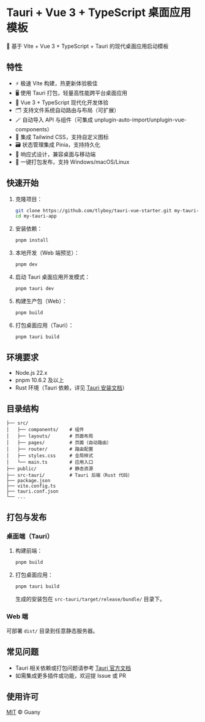 # Tauri + Vue 3 + TypeScript 桌面应用模板

🚀 基于 Vite + Vue 3 + TypeScript + Tauri 的现代桌面应用启动模板

## 特性

- ⚡ 极速 Vite 构建，热更新体验极佳
- 🖥️ 使用 Tauri 打包，轻量高性能跨平台桌面应用
- 🎨 Vue 3 + TypeScript 现代化开发体验
- 🗂️ 支持文件系统自动路由与布局（可扩展）
- 🪄 自动导入 API 与组件（可集成 unplugin-auto-import/unplugin-vue-components）
- 🌈 集成 Tailwind CSS，支持自定义图标
- 🗃️ 状态管理集成 Pinia，支持持久化
- 📱 响应式设计，兼容桌面与移动端
- 🚀 一键打包发布，支持 Windows/macOS/Linux

## 快速开始

1. 克隆项目：

   ```bash
   git clone https://github.com/tlyboy/tauri-vue-starter.git my-tauri-app
   cd my-tauri-app
   ```

2. 安装依赖：

   ```bash
   pnpm install
   ```

3. 本地开发（Web 端预览）：

   ```bash
   pnpm dev
   ```

4. 启动 Tauri 桌面应用开发模式：

   ```bash
   pnpm tauri dev
   ```

5. 构建生产包（Web）：

   ```bash
   pnpm build
   ```

6. 打包桌面应用（Tauri）：

   ```bash
   pnpm tauri build
   ```

## 环境要求

- Node.js 22.x
- pnpm 10.6.2 及以上
- Rust 环境（Tauri 依赖，详见 [Tauri 安装文档](https://tauri.app/zh-cn/start/prerequisites/)）

## 目录结构

```
├── src/
│   ├── components/    # 组件
│   ├── layouts/       # 页面布局
│   ├── pages/         # 页面（自动路由）
│   ├── router/        # 路由配置
│   ├── styles.css     # 全局样式
│   └── main.ts        # 应用入口
├── public/            # 静态资源
├── src-tauri/         # Tauri 后端（Rust 代码）
├── package.json
├── vite.config.ts
├── tauri.conf.json
└── ...
```

## 打包与发布

### 桌面端（Tauri）

1. 构建前端：

   ```bash
   pnpm build
   ```

2. 打包桌面应用：

   ```bash
   pnpm tauri build
   ```

   生成的安装包在 `src-tauri/target/release/bundle/` 目录下。

### Web 端

可部署 `dist/` 目录到任意静态服务器。

## 常见问题

- Tauri 相关依赖或打包问题请参考 [Tauri 官方文档](https://tauri.app/zh-cn/docs/)
- 如需集成更多插件或功能，欢迎提 Issue 或 PR

## 使用许可

[MIT](LICENSE) © Guany
